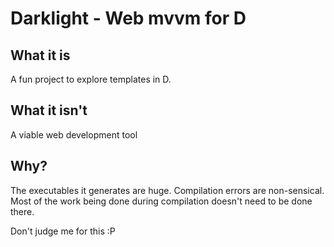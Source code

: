 Darklight -  Web mvvm for D
====

What it is
---
A fun project to explore templates in D. 

What it isn't
---
A viable web development tool

Why?
---
The executables it generates are huge. Compilation errors are non-sensical. Most of the work being done during compilation doesn't need to be done there.


Don't judge me for this :P
